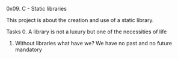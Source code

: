 0x09. C - Static libraries

This project is about the creation and use of a static library.

Tasks
0. A library is not a luxury but one of the necessities of life

1. Without libraries what have we? We have no past and no future
mandatory